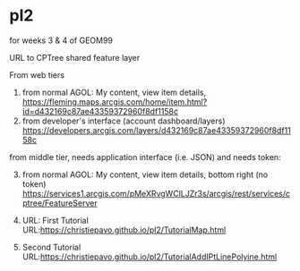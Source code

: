 # pl2
for weeks 3 & 4 of GEOM99

URL to CPTree shared feature layer

From web tiers
1) from normal AGOL: My content, view item details, https://fleming.maps.arcgis.com/home/item.html?id=d432169c87ae43359372960f8df1158c
2) from developer's interface (account dashboard/layers) https://developers.arcgis.com/layers/d432169c87ae43359372960f8df1158c

from middle tier, needs application interface (i.e. JSON) and needs token:

3) from normal AGOL: My content, view item details, bottom right (no token) https://services1.arcgis.com/pMeXRvgWClLJZr3s/arcgis/rest/services/cptree/FeatureServer


4) URL: First Tutorial
URL:https://christiepavo.github.io/pl2/TutorialMap.html

5) Second Tutorial
URL:https://christiepavo.github.io/pl2/TutorialAddIPtLinePolyine.html

 

